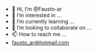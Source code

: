 - 👋 Hi, I’m @Fausto-ar
- 👀 I’m interested in ...
- 🌱 I’m currently learning ...
- 💞️ I’m looking to collaborate on ...
- 📫 How to reach me ...            
-  fausto_ar@hotmail.com
<!---
Fausto-ar/Fausto-ar is a ✨ special ✨ repository because its `README.md` (this file) appears on your GitHub profile.
You can click the Preview link to take a look at your changes.
--->
